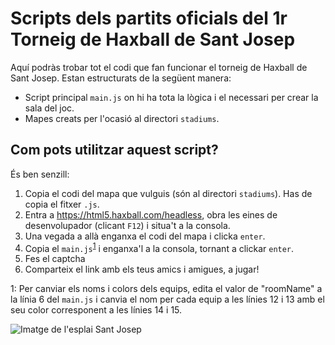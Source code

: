 
# Scripts dels partits oficials del 1r Torneig de Haxball de Sant Josep

Aquí podràs trobar tot el codi que fan funcionar el torneig de Haxball de Sant Josep. Estan estructurats de la següent manera:

* Script principal `main.js` on hi ha tota la lògica i el necessari per crear la sala del joc.
* Mapes creats per l'ocasió al directori `stadiums`.


## Com pots utilitzar aquest script?

És ben senzill:
1. Copia el codi del mapa que vulguis (són al directori `stadiums`). Has de copia el fitxer `.js`.
2. Entra a https://html5.haxball.com/headless, obra les eines de desenvolupador (clicant `F12`) i situa't a la consola.
3. Una vegada a allà enganxa el codi del mapa i clicka `enter`.
4. Copia el `main.js`<sup>[1](#Nota)</sup> i enganxa'l a la consola, tornant a clickar `enter`.
5. Fes el captcha
6. Comparteix el link amb els teus amics i amigues, a jugar!


<a name="Nota">1</a>: Per canviar els noms i colors dels equips, edita el valor de "roomName" a la línia 6  del `main.js` i canvia el nom per cada equip a les línies 12 i 13 amb el seu color corresponent a les línies 14 i 15.

![Imatge de l'esplai Sant Josep](https://pbs.twimg.com/profile_images/1044144595389624321/G0XfX45p_400x400.jpg)

